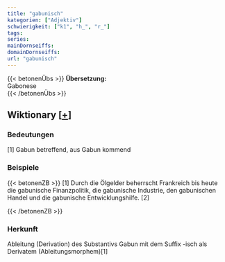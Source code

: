 ```yaml
---
title: "gabunisch"
kategorien: ["Adjektiv"]
schwierigkeit: ["k1", "h_", "r_"]
tags:
series:
mainDornseiffs:
domainDornseiffs:
url: "gabunisch"
---
```


{{< betonenÜbs >}}
**Übersetzung:**  
Gabonese  
{{< /betonenÜbs >}}

## Wiktionary [[+](https://de.wiktionary.org/wiki/gabunisch)]

### Bedeutungen
[1] Gabun betreffend, aus Gabun kommend  

### Beispiele
{{< betonenZB >}}
[1] Durch die Ölgelder beherrscht Frankreich bis heute die gabunische Finanzpolitik, die gabunische Industrie, den gabunischen Handel und die gabunische Entwicklungshilfe. [2]  

{{< /betonenZB >}}
### Herkunft
Ableitung (Derivation) des Substantivs Gabun mit dem Suffix -isch als Derivatem (Ableitungsmorphem)[1]  


